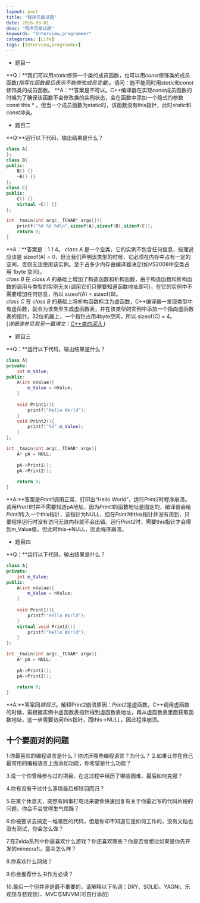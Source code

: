 ```yaml
---
layout: post
title: "程序员面试题"
date: 2016-09-01
desc: "程序员面试题"
keywords: "Interview,programmer"
categories: [Life]
tags: [Interview,programmer]
---
```


* 题目一

**Q：**我们可以用*static*修饰一个类的成员函数，也可以用*const*修饰类的成员函数(*指写在函数最后表示不能修改成员变量*)。请问：能不能同时用*static*和*const*修饰类的成员函数。
**A：**答案是不可以。C++编译器在实现*const*成员函数的时候为了确保该函数不会修改类的实例状态，会在函数中添加一个隐式的参数const this * 。但当一个成员函数为static时，该函数没有this指针，此时*static*和*const*冲突。  

* 题目二

**Q:**运行以下代码，输出结果是什么？  

``` c++
class A{
};
class B{
public:
    B() {}
    ~B() {}
};
class C{
public:
    C() {}
    virtual ~C() {}
};

int _tmain(int argc,_TCHAR* argv[]){
    printf("%d %d %d\n",sizeof(A),sizeof(B),sizeof(C));
    return 0;
}
```

**A：**答案是：1 1 4。 *class A* 是一个空类，它的实例不包含任何信息，按理说应该是 sizeof(A) = 0，但当我们声明该类型的时候，它必须在内存中占有一定的空间，否则无法使用该实例。至于占多少内存由编译器决定(如VS2008中空类占用 1byte 空间)。  
*class B* 在 *class A* 的基础上增加了构造函数和析构函数，由于构造函数和析构函数的调用与类型的实例无关(调用它们只需要知道函数地址即可)，在它的实例中不需要增加任何信息，所以 sizeof(A) = sizeof(B)。  
*class C* 在 *class B* 的基础上将析构函数标注为虚函数，C++编译器一发现类型中有虚函数，就会为该类型生成虚函数表，并在该类型的实例中添加一个指向虚函数表的指针。32位机器上，一个指针占用4byte空间，所以 sizeof(C) = 4。  
(*详细请参见我另一篇博文：[C++类的深入 ](https://billeliot.github.io/database/2016/08/31/C-class.html)*)

* 题目三

**Q：**运行以下代码，输出结果是什么？  

``` c++
class A{
private:
    int m_Value;
public:
    A(int nValue){
        m_Value = nValue;
    }
    
    void Print1(){
        printf("Hello World");
    }
    void Print2(){
        printf("%d",m_Value);
    }
};

int _tmain(int argc,_TCHAR* argv){
    A* pA = NULL;
    
    pA->Print1();
    pA->Print2();
    
    return 0;
}
```

**A:**答案是*Print1*调用正常，打印出“Hello World”，运行*Print2*时程序崩溃。调用*Print1*时并不需要知道pA地址，因为*Print1*的函数地址是固定的，编译器会给*Print1*传入一个this指针，该指针为NULL，但在*Print1*中this指针并没有用到，只要程序运行时没有访问无效内存就不会出错。运行*Print2*时，需要this指针才会得到m_Value值，但此时this->NULL，因此程序崩溃。  

* 题目四

**Q：**运行以下代码，输出结果是什么？  

``` c++
class A{
private:
    int m_Value;
public:
    A(int nValue){
        m_Value = nValue;
    }
    
    void Print1(){
        printf("Hello World");
    }
    virtual void Print2(){
        printf("Hello World");
    }
};

int _tmain(int argc,_TCHAR* argv){
    A* pA = NULL;
    
    pA->Print1();
    pA->Print2();
    
    return 0;
}
```

**A:**答案同*题目三*。解释Print2崩溃原因：*Print2*是虚函数，C++调用虚函数的时候，需根据实例中虚函数表指针得到虚函数表地址，再从虚函数表里面获取函数地址，这一步需要访问this指针，而this->NULL，因此程序崩溃。  

## 十个要面对的问题

1.你最喜欢的编程语言是什么？你讨厌哪些编程语言？为什么？
 2.如果让你在自己最常用的编程语言上面添加功能，你希望是什么功能？

3.说一个你曾经参与过的项目，在这过程中经历了哪些困难，最后如何克服？

4.你有没有干过什么事情最后却铩羽而归？

5.在某个休息天，突然有同事打电话来要你快速回复有关于你最近写的代码片段的问题，你会不会觉得生气烦躁？

 6.你被要求去搞定一堆艰巨的代码，但是你却不知道它是如何工作的，没有文档也没有测试，你会怎么做？

7.在Zelda系列中你最喜欢什么游戏？你还喜欢哪些？你是否曾想过如果是你先开发的minecraft，那会怎么样？

8.你喜欢什么网站？

9.你会推荐什么书作为必读？

10.最后一个但并非是最不重要的，请解释以下名词：DRY、SOLID、YAGNI、乐观锁与悲观锁）、MVC与MVVM(可自行添加)